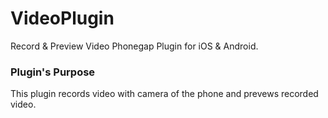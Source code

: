VideoPlugin
===========

Record &amp; Preview Video Phonegap Plugin for iOS &amp; Android.

### Plugin's Purpose
This plugin records video with camera of the phone and prevews recorded video.
